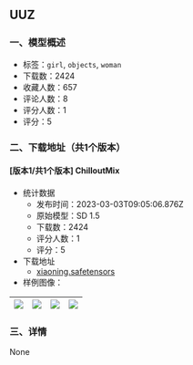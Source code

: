 ## UUZ
### 一、模型概述

- 标签：`girl`, `objects`, `woman`
- 下载数：2424
- 收藏人数：657
- 评论人数：8
- 评分人数：1
- 评分：5

### 二、下载地址（共1个版本）

#### [版本1/共1个版本] ChilloutMix

- 统计数据
  - 发布时间：2023-03-03T09:05:06.876Z
  - 原始模型：SD 1.5
  - 下载数：2424
  - 评分人数：1
  - 评分：5
- 下载地址
  - [xiaoning.safetensors](https://civitai.com/api/download/models/16541)
- 样例图像：

| <img src="https://image.civitai.com/xG1nkqKTMzGDvpLrqFT7WA/09de6c52-e23b-4be5-7908-92348afeed00/width=450/166859.jpeg" /> | <img src="https://image.civitai.com/xG1nkqKTMzGDvpLrqFT7WA/8d041541-1ee8-4304-de16-327d9eff4500/width=450/166858.jpeg" /> | <img src="https://image.civitai.com/xG1nkqKTMzGDvpLrqFT7WA/e769a6e4-d099-4406-ae3b-9c7e9e6ae400/width=450/166857.jpeg" /> | <img src="https://image.civitai.com/xG1nkqKTMzGDvpLrqFT7WA/2eb83992-9226-4d42-3dea-3b2df1f5b200/width=450/166856.jpeg" /> |
| ---- | ---- | ---- | ---- |


### 三、详情
None
